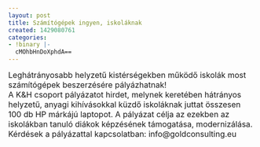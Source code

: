```yaml
---
layout: post
title: Számítógépek ingyen, iskoláknak
created: 1429080761
categories:
- !binary |-
  cMOhbHnDoXphdA==
---
```

<p><span style="font-size: medium;">Leghátrányosabb helyzetű kistérségekben működő iskolák most számítógépek beszerzésére pályázhatnak!</span><!--break--><br><span style="font-size: medium;"> A K&amp;H csoport pályázatot hirdet, melynek keretében hátrányos helyzetű, anyagi kihívásokkal küzdő iskoláknak juttat összesen 100 db HP márkájú laptopot. A pályázat célja az ezekben az iskolákban tanuló diákok képzésének támogatása, modernizálása.</span><br><span style="font-size: medium;"> Kérdések a pályázattal kapcsolatban: info@goldconsulting.eu</span></p>
